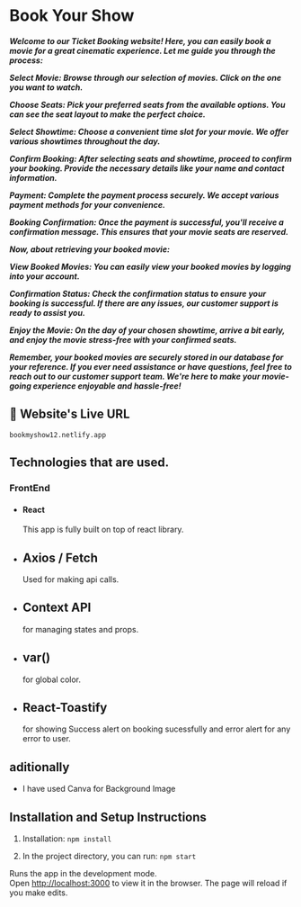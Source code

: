 # Book Your Show

<h5>Welcome to our Ticket Booking website! Here, you can easily book a movie for a great cinematic experience. Let me guide you through the process:

Select Movie: Browse through our selection of movies. Click on the one you want to watch.

Choose Seats: Pick your preferred seats from the available options. You can see the seat layout to make the perfect choice.

Select Showtime: Choose a convenient time slot for your movie. We offer various showtimes throughout the day.

Confirm Booking: After selecting seats and showtime, proceed to confirm your booking. Provide the necessary details like your name and contact information.

Payment: Complete the payment process securely. We accept various payment methods for your convenience.

Booking Confirmation: Once the payment is successful, you'll receive a confirmation message. This ensures that your movie seats are reserved.

Now, about retrieving your booked movie:

View Booked Movies: You can easily view your booked movies by logging into your account.

Confirmation Status: Check the confirmation status to ensure your booking is successful. If there are any issues, our customer support is ready to assist you.

Enjoy the Movie: On the day of your chosen showtime, arrive a bit early, and enjoy the movie stress-free with your confirmed seats.

Remember, your booked movies are securely stored in our database for your reference. If you ever need assistance or have questions, feel free to reach out to our customer support team. We're here to make your movie-going experience enjoyable and hassle-free!
</h5>


## 📖 Website's Live URL  
    bookmyshow12.netlify.app


## Technologies that are used.

### FrontEnd
- #### React  
    This app is fully built on top of react library.
- ## Axios / Fetch
    Used for making api calls.
- ## Context API
    for managing states and props.
- ## var()
    for global color.
- ## React-Toastify
    for showing Success alert on booking sucessfully  and error alert for any error to user.
    
##  aditionally 
-   I have used Canva for Background Image


##  Installation and Setup Instructions

1. Installation: `npm install`

2. In the project directory, you can run: `npm start`

Runs the app in the development mode.\
Open [http://localhost:3000](http://localhost:3000) to view it in the browser.
The page will reload if you make edits.



